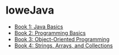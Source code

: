 # loweJava

- [Book 1: Java Basics](./book01/README.md#book-1-java-basics)
- [Book 2: Programming Basics](./book02/README.md#book-2-programming-basics)
- [Book 3: Object-Oriented Programming](./book03/README.md#book-3-object-oriented-programming)
- [Book 4: Strings, Arrays, and Collections](./book04/README.md#book-4-strings-arrays-collections)